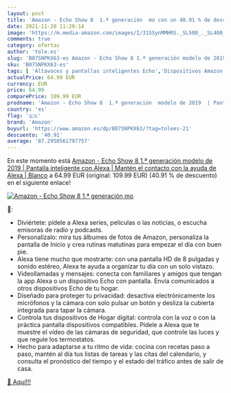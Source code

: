 ```yaml
---
layout: post
title: 'Amazon - Echo Show 8  1.ª generación  mo con un 40.91 % de descuento'
date: 2021-11-28 11:29:14
image: 'https://m.media-amazon.com/images/I/31SSynMMHRS._SL500_._SL400_.jpg'
comments: true
category: ofertas
author: 'tole.es'
slug: 'B07SNPKX63-es Amazon - Echo Show 8 1.ª generación modelo de 2019 |...'
sku: 'B07SNPKX63-es'
tags: [ 'Altavoces y pantallas inteligentes Echo','Dispositivos Amazon','Dispositivos Amazon y Accesorios','Pantallas inteligentes','alexa','amazon', ]
actualPrice: 64.99 EUR
currency: EUR
price: 64.99
comparePrice: 109.99 EUR
prodname: 'Amazon - Echo Show 8  1.ª generación  modelo de 2019  | Pantalla inteligente con Alexa | Mantén el contacto con la ayuda de Alexa | Blanco'
country: 'es'
flag: '🇪🇸'
brand: 'Amazon'
buyurl: 'https://www.amazon.es/dp/B07SNPKX63/?tag=tolees-21'
descuento: '40.91'
average: '87.2950561797757'
---
```


En este momento está [Amazon - Echo Show 8  1.ª generación  modelo de 2019  | Pantalla inteligente con Alexa | Mantén el contacto con la ayuda de Alexa | Blanco](https://www.amazon.es/dp/B07SNPKX63/?tag=tolees-21) a 64.99 EUR (original: 109.99 EUR) (40.91 %  de descuento) en el siguiente enlace!

[![Amazon - Echo Show 8  1.ª generación  mo](https://m.media-amazon.com/images/I/31SSynMMHRS._SL500_._SL400_.jpg)](https://www.amazon.es/dp/B07SNPKX63/?tag=tolees-21)

🔎:

- Diviértete: pídele a Alexa series, películas o las noticias, o escucha emisoras de radio y podcasts.
- Personalízalo: mira tus álbumes de fotos de Amazon, personaliza la pantalla de Inicio y crea rutinas matutinas para empezar el día con buen pie.
- Alexa tiene mucho que mostrarte: con una pantalla HD de 8 pulgadas y sonido estéreo, Alexa te ayuda a organizar tu día con un solo vistazo.
- Videollamadas y mensajes: conecta con familiares y amigos que tengan la app Alexa o un dispositivo Echo con pantalla. Envía comunicados a otros dispositivos Echo de tu hogar.
- Diseñado para proteger tu privacidad: desactiva electrónicamente los micrófonos y la cámara con solo pulsar un botón y desliza la cubierta integrada para tapar la cámara.
- Controla tus dispositivos de Hogar digital: controla con la voz o con la práctica pantalla dispositivos compatibles. Pídele a Alexa que te muestre el vídeo de las cámaras de seguridad, que controle las luces y que regule los termostatos.
- Hecho para adaptarse a tu ritmo de vida: cocina con recetas paso a paso, mantén al día tus listas de tareas y las citas del calendario, y consulta el pronóstico del tiempo y el estado del tráfico antes de salir de casa.

[🛒 Aquí!!!](https://www.amazon.es/dp/B07SNPKX63/?tag=tolees-21)
